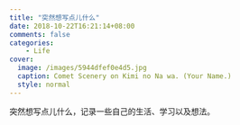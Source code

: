 ```yaml
---
title: "突然想写点儿什么"
date: 2018-10-22T16:21:14+08:00
comments: false
categories:
    - Life
cover:
  image: /images/5944dfef0e4d5.jpg
  caption: Comet Scenery on Kimi no Na wa. (Your Name.)
  style: normal
---
```


突然想写点儿什么，记录一些自己的生活、学习以及想法。